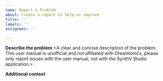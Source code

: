 ```yaml
---
name: Report a Problem
about: Create a report to help us improve
title: ''
labels: ''
assignees: ''

---
```


**Describe the problem**
<A clear and concise description of the problem. This user manual is unofficial and not affiliated with Dreamtonics, please only report issues with the user manual, not with the SynthV Studio application.>

**Additional context**
<Any other context about the problem here.>
